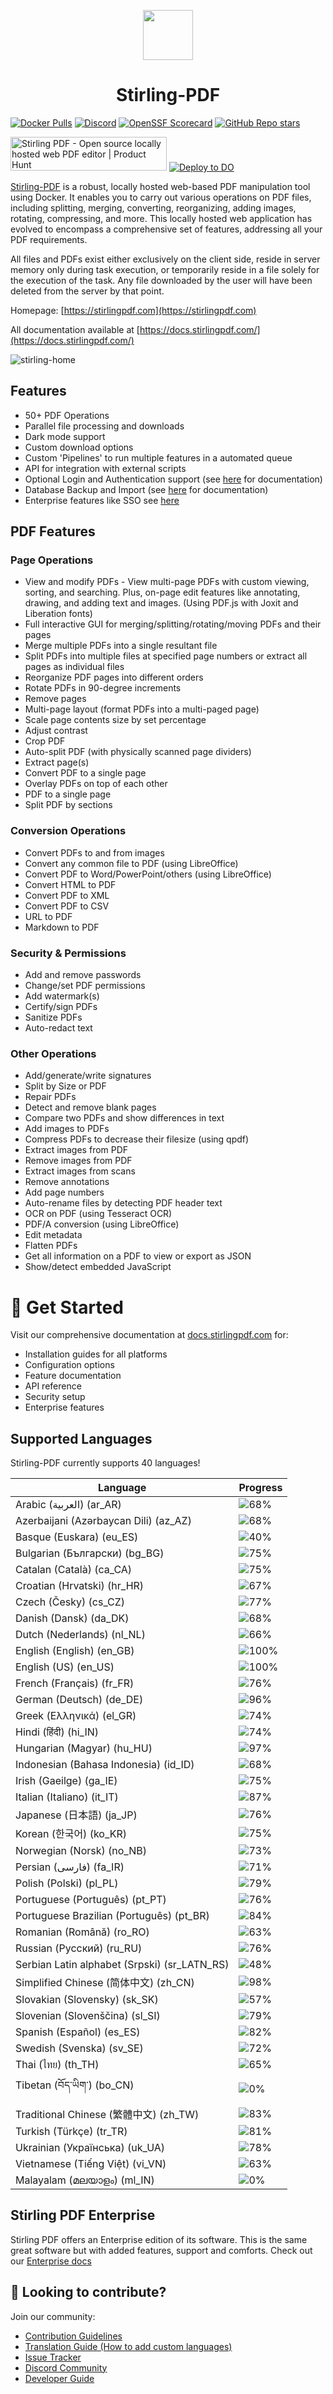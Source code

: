 <p align="center"><img src="https://raw.githubusercontent.com/Stirling-Tools/Stirling-PDF/main/docs/stirling.png" width="80"></p>
<h1 align="center">Stirling-PDF</h1>

[![Docker Pulls](https://img.shields.io/docker/pulls/frooodle/s-pdf)](https://hub.docker.com/r/frooodle/s-pdf)
[![Discord](https://img.shields.io/discord/1068636748814483718?label=Discord)](https://discord.gg/HYmhKj45pU)
[![OpenSSF Scorecard](https://api.scorecard.dev/projects/github.com/Stirling-Tools/Stirling-PDF/badge)](https://scorecard.dev/viewer/?uri=github.com/Stirling-Tools/Stirling-PDF)
[![GitHub Repo stars](https://img.shields.io/github/stars/stirling-tools/stirling-pdf?style=social)](https://github.com/Stirling-Tools/stirling-pdf)

<a href="https://www.producthunt.com/posts/stirling-pdf?embed=true&utm_source=badge-featured&utm_medium=badge&utm_souce=badge-stirling&#0045;pdf" target="_blank"><img src="https://api.producthunt.com/widgets/embed-image/v1/featured.svg?post_id=641239&theme=light" alt="Stirling&#0032;PDF - Open&#0032;source&#0032;locally&#0032;hosted&#0032;web&#0032;PDF&#0032;editor | Product Hunt" style="width: 250px; height: 54px;" width="250" height="54" /></a>
[![Deploy to DO](https://www.deploytodo.com/do-btn-blue.svg)](https://cloud.digitalocean.com/apps/new?repo=https://github.com/Stirling-Tools/Stirling-PDF/tree/digitalOcean&refcode=c3210994b1af)

[Stirling-PDF](https://www.stirlingpdf.com) is a robust, locally hosted web-based PDF manipulation tool using Docker. It enables you to carry out various operations on PDF files, including splitting, merging, converting, reorganizing, adding images, rotating, compressing, and more. This locally hosted web application has evolved to encompass a comprehensive set of features, addressing all your PDF requirements.

All files and PDFs exist either exclusively on the client side, reside in server memory only during task execution, or temporarily reside in a file solely for the execution of the task. Any file downloaded by the user will have been deleted from the server by that point.

Homepage: [https://stirlingpdf.com](https://stirlingpdf.com)

All documentation available at [https://docs.stirlingpdf.com/](https://docs.stirlingpdf.com/)

![stirling-home](images/stirling-home.jpg)

## Features

- 50+ PDF Operations
- Parallel file processing and downloads
- Dark mode support
- Custom download options
- Custom 'Pipelines' to run multiple features in a automated queue
- API for integration with external scripts
- Optional Login and Authentication support (see [here](https://docs.stirlingpdf.com/Advanced%20Configuration/System%20and%20Security) for documentation)
- Database Backup and Import (see [here](https://docs.stirlingpdf.com/Advanced%20Configuration/DATABASE) for documentation)
- Enterprise features like SSO see [here](https://docs.stirlingpdf.com/Enterprise%20Edition)

## PDF Features

### Page Operations

- View and modify PDFs - View multi-page PDFs with custom viewing, sorting, and searching. Plus, on-page edit features like annotating, drawing, and adding text and images. (Using PDF.js with Joxit and Liberation fonts)
- Full interactive GUI for merging/splitting/rotating/moving PDFs and their pages
- Merge multiple PDFs into a single resultant file
- Split PDFs into multiple files at specified page numbers or extract all pages as individual files
- Reorganize PDF pages into different orders
- Rotate PDFs in 90-degree increments
- Remove pages
- Multi-page layout (format PDFs into a multi-paged page)
- Scale page contents size by set percentage
- Adjust contrast
- Crop PDF
- Auto-split PDF (with physically scanned page dividers)
- Extract page(s)
- Convert PDF to a single page
- Overlay PDFs on top of each other
- PDF to a single page
- Split PDF by sections

### Conversion Operations

- Convert PDFs to and from images
- Convert any common file to PDF (using LibreOffice)
- Convert PDF to Word/PowerPoint/others (using LibreOffice)
- Convert HTML to PDF
- Convert PDF to XML
- Convert PDF to CSV
- URL to PDF
- Markdown to PDF

### Security & Permissions

- Add and remove passwords
- Change/set PDF permissions
- Add watermark(s)
- Certify/sign PDFs
- Sanitize PDFs
- Auto-redact text

### Other Operations

- Add/generate/write signatures
- Split by Size or PDF
- Repair PDFs
- Detect and remove blank pages
- Compare two PDFs and show differences in text
- Add images to PDFs
- Compress PDFs to decrease their filesize (using qpdf)
- Extract images from PDF
- Remove images from PDF
- Extract images from scans
- Remove annotations
- Add page numbers
- Auto-rename files by detecting PDF header text
- OCR on PDF (using Tesseract OCR)
- PDF/A conversion (using LibreOffice)
- Edit metadata
- Flatten PDFs
- Get all information on a PDF to view or export as JSON
- Show/detect embedded JavaScript




# 📖 Get Started

Visit our comprehensive documentation at [docs.stirlingpdf.com](https://docs.stirlingpdf.com) for:

- Installation guides for all platforms
- Configuration options
- Feature documentation
- API reference
- Security setup
- Enterprise features


## Supported Languages

Stirling-PDF currently supports 40 languages!

| Language                                     | Progress                               |
| -------------------------------------------- | -------------------------------------- |
| Arabic (العربية) (ar_AR)                        | ![68%](https://geps.dev/progress/68)   |
| Azerbaijani (Azərbaycan Dili) (az_AZ)        | ![68%](https://geps.dev/progress/68)   |
| Basque (Euskara) (eu_ES)                     | ![40%](https://geps.dev/progress/40)   |
| Bulgarian (Български) (bg_BG)                | ![75%](https://geps.dev/progress/75)   |
| Catalan (Català) (ca_CA)                     | ![75%](https://geps.dev/progress/75)   |
| Croatian (Hrvatski) (hr_HR)                  | ![67%](https://geps.dev/progress/67)   |
| Czech (Česky) (cs_CZ)                        | ![77%](https://geps.dev/progress/77)   |
| Danish (Dansk) (da_DK)                       | ![68%](https://geps.dev/progress/68)   |
| Dutch (Nederlands) (nl_NL)                   | ![66%](https://geps.dev/progress/66)   |
| English (English) (en_GB)                    | ![100%](https://geps.dev/progress/100) |
| English (US) (en_US)                         | ![100%](https://geps.dev/progress/100) |
| French (Français) (fr_FR)                    | ![76%](https://geps.dev/progress/76)   |
| German (Deutsch) (de_DE)                     | ![96%](https://geps.dev/progress/96)   |
| Greek (Ελληνικά) (el_GR)                     | ![74%](https://geps.dev/progress/74)   |
| Hindi (हिंदी) (hi_IN)                          | ![74%](https://geps.dev/progress/74)   |
| Hungarian (Magyar) (hu_HU)                   | ![97%](https://geps.dev/progress/97)   |
| Indonesian (Bahasa Indonesia) (id_ID)        | ![68%](https://geps.dev/progress/68)   |
| Irish (Gaeilge) (ga_IE)                      | ![75%](https://geps.dev/progress/75)   |
| Italian (Italiano) (it_IT)                   | ![87%](https://geps.dev/progress/87)   |
| Japanese (日本語) (ja_JP)                    | ![76%](https://geps.dev/progress/76)   |
| Korean (한국어) (ko_KR)                      | ![75%](https://geps.dev/progress/75)   |
| Norwegian (Norsk) (no_NB)                    | ![73%](https://geps.dev/progress/73)   |
| Persian (فارسی) (fa_IR)                      | ![71%](https://geps.dev/progress/71)   |
| Polish (Polski) (pl_PL)                      | ![79%](https://geps.dev/progress/79)   |
| Portuguese (Português) (pt_PT)               | ![76%](https://geps.dev/progress/76)   |
| Portuguese Brazilian (Português) (pt_BR)     | ![84%](https://geps.dev/progress/84)   |
| Romanian (Română) (ro_RO)                    | ![63%](https://geps.dev/progress/63)   |
| Russian (Русский) (ru_RU)                    | ![76%](https://geps.dev/progress/76)   |
| Serbian Latin alphabet (Srpski) (sr_LATN_RS) | ![48%](https://geps.dev/progress/48)   |
| Simplified Chinese (简体中文) (zh_CN)         | ![98%](https://geps.dev/progress/98)   |
| Slovakian (Slovensky) (sk_SK)                | ![57%](https://geps.dev/progress/57)   |
| Slovenian (Slovenščina) (sl_SI)              | ![79%](https://geps.dev/progress/79)   |
| Spanish (Español) (es_ES)                    | ![82%](https://geps.dev/progress/82)   |
| Swedish (Svenska) (sv_SE)                    | ![72%](https://geps.dev/progress/72)   |
| Thai (ไทย) (th_TH)                           | ![65%](https://geps.dev/progress/65)   |
| Tibetan (བོད་ཡིག་) (bo_CN)                     | ![0%](https://geps.dev/progress/0) |
| Traditional Chinese (繁體中文) (zh_TW)        | ![83%](https://geps.dev/progress/83)   |
| Turkish (Türkçe) (tr_TR)                     | ![81%](https://geps.dev/progress/81)   |
| Ukrainian (Українська) (uk_UA)               | ![78%](https://geps.dev/progress/78)   |
| Vietnamese (Tiếng Việt) (vi_VN)              | ![63%](https://geps.dev/progress/63)   |
| Malayalam (മലയാളം) (ml_IN)              | ![0%](https://geps.dev/progress/0)   |

## Stirling PDF Enterprise

Stirling PDF offers an Enterprise edition of its software. This is the same great software but with added features, support and comforts.
Check out our [Enterprise docs](https://docs.stirlingpdf.com/Pro)


## 🤝 Looking to contribute?

Join our community:
- [Contribution Guidelines](CONTRIBUTING.md)
- [Translation Guide (How to add custom languages)](HowToAddNewLanguage.md)
- [Issue Tracker](https://github.com/Stirling-Tools/Stirling-PDF/issues)
- [Discord Community](https://discord.gg/HYmhKj45pU)
- [Developer Guide](DeveloperGuide.md)
